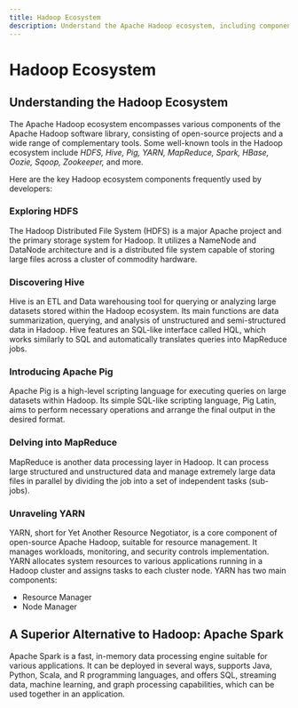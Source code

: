 ```yaml
---
title: Hadoop Ecosystem
description: Understand the Apache Hadoop ecosystem, including components like HDFS, Hive, Pig, YARN, MapReduce, Spark, HBase, Oozie, Sqoop, Zookeeper, and more. Explore the key tools used by developers for big data processing and analysis.
---
```


# Hadoop Ecosystem

## Understanding the Hadoop Ecosystem

The Apache Hadoop ecosystem encompasses various components of the Apache Hadoop software library, consisting of open-source projects and a wide range of complementary tools. Some well-known tools in the Hadoop ecosystem include _HDFS, Hive, Pig, YARN, MapReduce, Spark, HBase, Oozie, Sqoop, Zookeeper,_ and more.

Here are the key Hadoop ecosystem components frequently used by developers:

### Exploring HDFS

The Hadoop Distributed File System (HDFS) is a major Apache project and the primary storage system for Hadoop. It utilizes a NameNode and DataNode architecture and is a distributed file system capable of storing large files across a cluster of commodity hardware.

### Discovering Hive

Hive is an ETL and Data warehousing tool for querying or analyzing large datasets stored within the Hadoop ecosystem. Its main functions are data summarization, querying, and analysis of unstructured and semi-structured data in Hadoop. Hive features an SQL-like interface called HQL, which works similarly to SQL and automatically translates queries into MapReduce jobs.

### Introducing Apache Pig

Apache Pig is a high-level scripting language for executing queries on large datasets within Hadoop. Its simple SQL-like scripting language, Pig Latin, aims to perform necessary operations and arrange the final output in the desired format.

### Delving into MapReduce

MapReduce is another data processing layer in Hadoop. It can process large structured and unstructured data and manage extremely large data files in parallel by dividing the job into a set of independent tasks (sub-jobs).

### Unraveling YARN

YARN, short for Yet Another Resource Negotiator, is a core component of open-source Apache Hadoop, suitable for resource management. It manages workloads, monitoring, and security controls implementation. YARN allocates system resources to various applications running in a Hadoop cluster and assigns tasks to each cluster node. YARN has two main components:

- Resource Manager
- Node Manager

## A Superior Alternative to Hadoop: Apache Spark

Apache Spark is a fast, in-memory data processing engine suitable for various applications. It can be deployed in several ways, supports Java, Python, Scala, and R programming languages, and offers SQL, streaming data, machine learning, and graph processing capabilities, which can be used together in an application.
